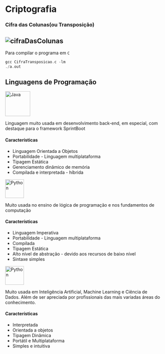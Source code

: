 # Criptografia
### Cifra das Colunas(ou Transposição)
[//]: <> (press `Shift + Ctrl + v` to see preview in Vscode)
![cifraDasColunas](https://user-images.githubusercontent.com/77236515/176682137-419a855b-5519-4f47-81d2-53f0f81b9e55.jpeg)
---
Para compilar o programa em `C`
~~~C
gcc CifraTransposicao.c -lm
./a.out
~~~
## Linguagens de Programação

<img src="https://cdn.jsdelivr.net/gh/devicons/devicon/icons/java/java-original-wordmark.svg" height="80" width="80" title = "Java"/>

Linguagem muito usada em desenvolvimento back-end, em especial, com destaque para o framework SprintBoot
#### Características
* Linguagem Orientada a Objetos
* Portabilidade - Linguagem multiplataforma
* Tipagem Estática
* Gerenciamento dinâmico de memória
* Compilada e interpretada - híbrida

<img src="https://cdn.jsdelivr.net/gh/devicons/devicon/icons/c/c-original.svg" height="60" width="60" title = "Python" />

Muito usada no ensino de lógica de programação e nos fundamentos de computação
#### Características
* Linguagem Imperativa
* Portabilidade - Linguagem multiplataforma
* Compilada
* Tipagem Estática
* Alto nível de abstração - devido aos recursos de baixo nível
* Sintaxe simples


<img src="https://cdn.jsdelivr.net/gh/devicons/devicon/icons/python/python-original-wordmark.svg" height="60" width="60" title = "Python"/>

Muito usada em Inteligência Artificial, Machine Learning e Ciência de Dados. Além 
de ser apreciada por profissionais das mais variadas áreas do conhecimento.
#### Características
* Interpretada
* Orientada a objetos
* Tipagem Dinâmica
* Portátil e Multiplataforma
* Simples e intuitiva
